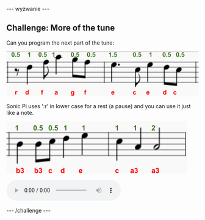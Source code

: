 \--- wyzwanie \---

## Challenge: More of the tune

Can you program the next part of the tune:

![zrzut ekranu](images/tetris-notes4.png)

Sonic Pi uses ':r' in lower case for a rest (a pause) and you can use it just like a note.

![zrzut ekranu](images/tetris-notes5.png)

<div id="audio-preview" class="pdf-hidden">
  <audio controls preload> <source src="resources/tetris-c2.mp3" type="audio/mpeg"> Your browser does not support the <code>audio</code> element. </audio>
</div>

\--- /challenge \---